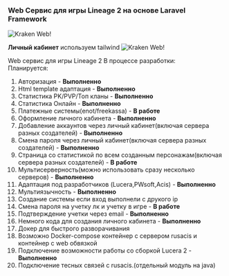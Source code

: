 ### Web Сервис для игры Lineage 2 на основе Laravel Framework


![Kraken Web!](https://i.ibb.co/M7jG4QD/Logokraken-Wev.png)

**Личный кабинет** используем tailwind
![Kraken Web!](https://i.ibb.co/6RHF7bS/finish.png)


Web сервис для игры Lineage 2 В процессе разработки:\
Планируется: 
 1. Авторизация - **Выполненно**
 2. Html template адаптация - **Выполненно**
 3. Статистика PK/PVP/Топ кланы - **Выполненно**
 4. Статистика Онлайн  - **Выполненно**
 5. Платежные системы(enot/freekassa) - **В работе**
 6. Оформление личного кабинета - **Выполненно**
 6. Добавление аккаунтов через личный кабинет(включая сервера разных создателей)  - **Выполненно**
 6. Смена пароля через личный кабинет(включая сервера разных создателей)  - **Выполненно**
 6. Страница со статистикой по всем созданным персонажам(включая сервера разных создателей) - **В работе**
 6. Мультисерверность(можно использовать сразу несколько серверов) - **Выполненно**
 6. Адаптация под разработчиков (Lucera,PWsoft,Acis) - **Выполненно**
 6. Мультиязычность - **Выполненно**
 7. Создание системы если вход выполнели с друкого ip
 8. Смена пароля на учетку лк и учетку в игре - **В работе**
 9. Подтверждение учетки через email -  **Выполненно**
 10. Немного кода для создания личного кабинета - **Выполненно**
 11. Докер для быстрого разворачивания 
 12. Возможно Docker-compose контейнер с сервером rusacis и контейнер с web обвязкой
 13. Подключение возможности работы со сборкой Lucera 2 - **Выполненно**
 14. Подключение тесных связей с rusacis.(отдельный модуль на java)